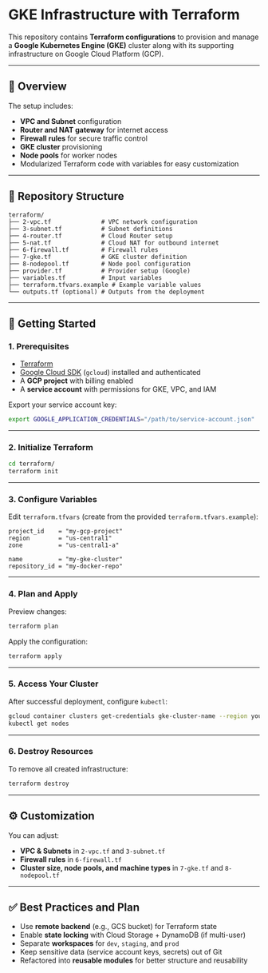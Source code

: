 # GKE Infrastructure with Terraform

This repository contains **Terraform configurations** to provision and manage a **Google Kubernetes Engine (GKE)** cluster along with its supporting infrastructure on Google Cloud Platform (GCP).

---

## 📌 Overview

The setup includes:

- **VPC and Subnet** configuration  
- **Router and NAT gateway** for internet access  
- **Firewall rules** for secure traffic control  
- **GKE cluster** provisioning  
- **Node pools** for worker nodes  
- Modularized Terraform code with variables for easy customization  

---

## 📂 Repository Structure

```
terraform/
├── 2-vpc.tf              # VPC network configuration
├── 3-subnet.tf           # Subnet definitions
├── 4-router.tf           # Cloud Router setup
├── 5-nat.tf              # Cloud NAT for outbound internet
├── 6-firewall.tf         # Firewall rules
├── 7-gke.tf              # GKE cluster definition
├── 8-nodepool.tf         # Node pool configuration
├── provider.tf           # Provider setup (Google)
├── variables.tf          # Input variables
├── terraform.tfvars.example # Example variable values
└── outputs.tf (optional) # Outputs from the deployment
```

---

## 🚀 Getting Started

### 1. Prerequisites

- [Terraform](https://developer.hashicorp.com/terraform/downloads)
- [Google Cloud SDK](https://cloud.google.com/sdk/docs/install) (`gcloud`) installed and authenticated  
- A **GCP project** with billing enabled  
- A **service account** with permissions for GKE, VPC, and IAM  

Export your service account key:

```bash
export GOOGLE_APPLICATION_CREDENTIALS="/path/to/service-account.json"
```

---

### 2. Initialize Terraform

```bash
cd terraform/
terraform init
```

---

### 3. Configure Variables

Edit `terraform.tfvars` (create from the provided `terraform.tfvars.example`):

```hcl
project_id    = "my-gcp-project"
region        = "us-central1"
zone          = "us-central1-a"

name          = "my-gke-cluster"
repository_id = "my-docker-repo"
```

---

### 4. Plan and Apply

Preview changes:

```bash
terraform plan
```

Apply the configuration:

```bash
terraform apply
```

---

### 5. Access Your Cluster

After successful deployment, configure `kubectl`:

```bash
gcloud container clusters get-credentials gke-cluster-name --region your-region --project your-gcp-project-id
kubectl get nodes
```

---

### 6. Destroy Resources

To remove all created infrastructure:

```bash
terraform destroy
```

---

## ⚙️ Customization

You can adjust:

- **VPC & Subnets** in `2-vpc.tf` and `3-subnet.tf`  
- **Firewall rules** in `6-firewall.tf`  
- **Cluster size, node pools, and machine types** in `7-gke.tf` and `8-nodepool.tf`  

---

## ✅ Best Practices and Plan

- Use **remote backend** (e.g., GCS bucket) for Terraform state  
- Enable **state locking** with Cloud Storage + DynamoDB (if multi-user)  
- Separate **workspaces** for `dev`, `staging`, and `prod`  
- Keep sensitive data (service account keys, secrets) out of Git  
- Refactored into **reusable modules** for better structure and reusability
